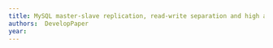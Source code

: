 ```yaml
---
title: MySQL master-slave replication, read-write separation and high availability solutions used by major manufacturers | Develop Paper
authors:  DevelopPaper
year: 
---
```


